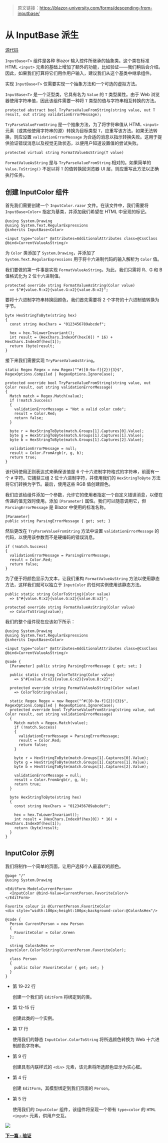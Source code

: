 > 原文链接：https://blazor-university.com/forms/descending-from-inputbase/

# 从 InputBase<T> 派生
[源代码](https://github.com/mrpmorris/blazor-university/tree/master/src/Forms/InheritingFromInputBase)

`InputBase<T>` 组件是各种 Blazor 输入控件所继承的抽象类。这个类在标准 HTML `<input>` 元素的基础上增加了额外的功能，比如验证——我们稍后会介绍。因此，如果我们打算将它们用作用户输入，建议我们从这个基类中继承组件。

实现 `InputBase<T>` 仅需要实现一个抽象方法和一个可选的虚拟方法。

`InputBase<T>` 是一个泛型类，它具有名为 `Value` 的 `T` 类型属性。由于 Web 浏览器使用字符串值，因此该组件需要一种将 `T` 类型的值与字符串相互转换的方法。

```
protected abstract bool TryParseValueFromString(string value, out T result, out string validationErrorMessage);
```

`TryParseValueFromString` 是一个抽象方法，为了将字符串值从 HTML `<input>` 元素（或其他使用字符串的源）转换为目标类型 `T`，应重写该方法。如果无法转换，则应设置 `validationErrorMessage` 为合适的消息以指示转换失败。这用于提供验证错误消息以及视觉无效状态，以便用户知道设置值的尝试失败。

```
protected virtual string FormatValueAsString(T value)
```

`FormatValueAsString` 是与 `TryParseValueFromString` 相对的。如果简单的 `Value.ToString()` 不足以将 `T` 的值转换回浏览器 UI 层，则应重写此方法以正确执行任务。

## 创建 InputColor 组件
首先我们需要创建一个 `InputColor.razor` 文件。在该文件中，我们需要将 `InputBase<Color>` 指定为基类，并添加我们希望在 HTML 中呈现的标记。

```
@using System.Drawing
@using System.Text.RegularExpressions
@inherits InputBase<Color>

<input type="color" @attributes=AdditionalAttributes class=@CssClass @bind=CurrentValueAsString/>
```

为 `Color` 类添加了 `System.Drawing`，并添加了 `System.Text.RegularExpressions` 用于将十六进制代码的输入解析为 `Color` 值。

我们要做的第一件事是实现 `FormatValueAsString`。为此，我们只需将 R、G 和 B 值格式化为 2 位十六进制值。

```
protected override string FormatValueAsString(Color value)
  => $"#{value.R:x2}{value.G:x2}{value.B:x2}";
```

要将十六进制字符串转换回颜色，我们首先需要将 2 个字符的十六进制值转换为字节。

```
byte HexStringToByte(string hex)
{
  const string HexChars = "0123456789abcdef";

  hex = hex.ToLowerInvariant();
  int result = (HexChars.IndexOf(hex[0]) * 16) + HexChars.IndexOf(hex[1]);
  return (byte)result;
}
```

接下来我们需要实现 `TryParseValueAsString`。

```
static Regex Regex = new Regex("^#([0-9a-f]{2}){3}$", RegexOptions.Compiled | RegexOptions.IgnoreCase);

protected override bool TryParseValueFromString(string value, out Color result, out string validationErrorMessage)
{
  Match match = Regex.Match(value);
  if (!match.Success)
  {
    validationErrorMessage = "Not a valid color code";
    result = Color.Red;
    return false;
  }

  byte r = HexStringToByte(match.Groups[1].Captures[0].Value);
  byte g = HexStringToByte(match.Groups[1].Captures[1].Value);
  byte b = HexStringToByte(match.Groups[1].Captures[2].Value);

  validationErrorMessage = null;
  result = Color.FromArgb(r, g, b);
  return true;
}
```

该代码使用正则表达式来确保该值是 6 个十六进制字符格式的字符串，前面有一个 `#` 字符。它捕获三组 2 位十六进制字符，并使用我们的 `HexStringToByte` 方法将它们转换为字节。最后，使用这些 RGB 值创建颜色。

我们应该给组件添加一个参数，允许它的使用者指定一个自定义错误消息，以便在传递的值无效时使用。添加 `[Parameter]` 属性。我们可以随意调用它，但 `ParsingErrorMessage` 是 Blazor 中使用的标准名称。

```
[Parameter]
public string ParsingErrorMessage { get; set; }
```

然后更改在 `TryParseValueFromString` 方法中设置 `validationErrorMessage` 的代码，以使用该参数而不是硬编码的错误消息。

```
if (!match.Success)
{
  validationErrorMessage = ParsingErrorMessage;
  result = Color.Red;
  return false;
}
```

为了便于将颜色显示为文本，让我们重构 `FormatValueAsString` 方法以使用静态方法，这样我们就可以独立于 `InputColor` 的任何实例使用该静态方法。

```
public static string ColorToString(Color value)
  => $"#{value.R:x2}{value.G:x2}{value.B:x2}";

protected override string FormatValueAsString(Color value)
  => ColorToString(value);
```

我们的整个组件现在应该如下所示：

```
@using System.Drawing
@using System.Text.RegularExpressions
@inherits InputBase<Color>

<input type="color" @attributes=AdditionalAttributes class=@CssClass @bind=CurrentValueAsString/>

@code {
  [Parameter] public string ParsingErrorMessage { get; set; }

  public static string ColorToString(Color value)
    => $"#{value.R:x2}{value.G:x2}{value.B:x2}";

  protected override string FormatValueAsString(Color value)
    => ColorToString(value);

  static Regex Regex = new Regex("^#([0-9a-f]{2}){3}$", RegexOptions.Compiled | RegexOptions.IgnoreCase);
  protected override bool TryParseValueFromString(string value, out Color result, out string validationErrorMessage)
  {
    Match match = Regex.Match(value);
    if (!match.Success)
    {
      validationErrorMessage = ParsingErrorMessage;
      result = Color.Red;
      return false;
    }

    byte r = HexStringToByte(match.Groups[1].Captures[0].Value);
    byte g = HexStringToByte(match.Groups[1].Captures[1].Value);
    byte b = HexStringToByte(match.Groups[1].Captures[2].Value);

    validationErrorMessage = null;
    result = Color.FromArgb(r, g, b);
    return true;
  }

  byte HexStringToByte(string hex)
  {
    const string HexChars = "0123456789abcdef";

    hex = hex.ToLowerInvariant();
    int result = (HexChars.IndexOf(hex[0]) * 16) + HexChars.IndexOf(hex[1]);
    return (byte)result;
  }
}
```

## InputColor 示例
我们将制作一个简单的页面，让用户选择个人最喜欢的颜色。

```
@page "/"
@using System.Drawing

<EditForm Model=CurrentPerson>
  <InputColor @bind-Value=CurrentPerson.FavoriteColor/>
</EditForm>

Favorite colour is @CurrentPerson.FavoriteColor
<div style="width:100px;height:100px;background-color:@ColorAsHex"/>

@code {
  Person CurrentPerson = new Person
  {
    FavoriteColor = Color.Green
  };

  string ColorAsHex => InputColor.ColorToString(CurrentPerson.FavoriteColor);

  class Person
  {
    public Color FavoriteColor { get; set; }
  }
}
```

- 第 19-22 行

    创建一个我们的 `EditForm` 将绑定到的类。

- 第 12-15 行

    创建此类的一个实例。

- 第 17 行

    使用我们的静态 `InputColor.ColorToString` 将所选颜色转换为 Web 十六进制颜色字符串。

- 第 9 行

    创建具有内联样式的 `<div>` 元素，该元素将所选颜色显示为实心框。
    
- 第 4 行

    创建 `EditForm`，其模型绑定到我们页面的 `Person`。

- 第 5 行

    使用我们的 `InputColor` 组件，该组件将呈现一个带有 `type=color` 的 `HTML <input>` 元素，供用户交互。

![](InputColor-Edge.gif)

**[下一篇 - 验证](https://feiyun0112.github.io/blazor-university.zh-cn/forms/validation/)**